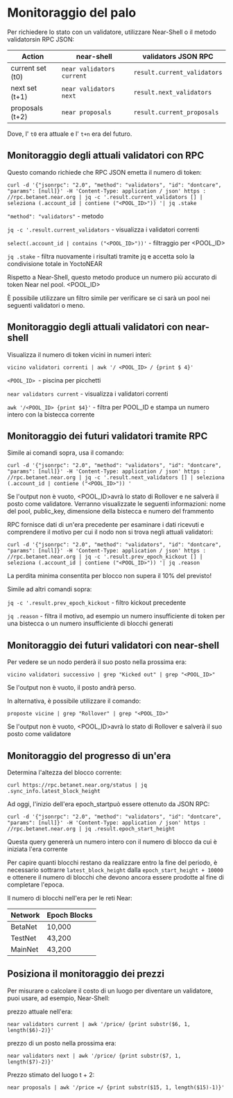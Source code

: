 # Monitoraggio del palo

Per richiedere lo stato con un validatore, utilizzare Near-Shell o il metodo validatorsin RPC JSON:

| Action | near-shell | validators JSON RPC |
| ------ | ---------- | -------- |
| current set (t0) | `near validators current` | `result.current_validators` |
| next set (t+1) | `near validators next` | `result.next_validators` |
| proposals (t+2) | `near proposals` | `result.current_proposals` |

Dove, l' `t0` era attuale e l' `t+n` era del futuro.

## Monitoraggio degli attuali validatori con RPC

Questo comando richiede che RPC JSON emetta il numero di token:

```
curl -d '{"jsonrpc": "2.0", "method": "validators", "id": "dontcare", "params": [null]}' -H 'Content-Type: application / json' https : //rpc.betanet.near.org | jq -c '.result.current_validators [] | seleziona (.account_id | contiene ("<POOL_ID>")) '| jq .stake
```

`"method": "validators"` - metodo

`jq -c '.result.current_validators` - visualizza i validatori correnti

`select(.account_id | contains ("<POOL_ID>"))'` - filtraggio per <POOL_ID>

`jq .stake` - filtra nuovamente i risultati tramite jq e accetta solo la condivisione totale in YoctoNEAR

Rispetto a Near-Shell, questo metodo produce un numero più accurato di token Near nel pool. <POOL_ID>

È possibile utilizzare un filtro simile per verificare se ci sarà un pool nei seguenti validatori o meno.


## Monitoraggio degli attuali validatori con near-shell

Visualizza il numero di token vicini in numeri interi:

```
vicino validatori correnti | awk '/ <POOL_ID> / {print $ 4}'
```

`<POOL_ID> `- piscina per picchetti

`near validators current` - visualizza i validatori correnti

`awk '/<POOL_ID> {print $4}'` - filtra per POOL_ID e stampa un numero intero con la bistecca corrente


## Monitoraggio dei futuri validatori tramite RPC

Simile ai comandi sopra, usa il comando:

```
curl -d '{"jsonrpc": "2.0", "method": "validators", "id": "dontcare", "params": [null]}' -H 'Content-Type: application / json' https : //rpc.betanet.near.org | jq -c '.result.next_validators [] | seleziona (.account_id | contiene ("<POOL_ID>")) '
```

Se l'output non è vuoto, <POOL_ID>avrà lo stato di Rollover e ne salverà il posto come validatore.
Verranno visualizzate le seguenti informazioni: nome del pool, public_key, dimensione della bistecca e numero del frammento

RPC fornisce dati di un'era precedente per esaminare i dati ricevuti e comprendere il motivo per cui il nodo non si trova negli attuali validatori:

```
curl -d '{"jsonrpc": "2.0", "method": "validators", "id": "dontcare", "params": [null]}' -H 'Content-Type: application / json' https : //rpc.betanet.near.org | jq -c '.result.prev_epoch_kickout [] | seleziona (.account_id | contiene ("<POOL_ID>")) '| jq .reason
```

La perdita minima consentita per blocco non supera il 10% del previsto!

Simile ad altri comandi sopra:

 `jq -c '.result.prev_epoch_kickout` - filtro kickout precedente
 
 `jq .reason` - filtra il motivo, ad esempio un numero insufficiente di token per una bistecca o un numero insufficiente di blocchi generati


## Monitoraggio dei futuri validatori con near-shell

Per vedere se un nodo perderà il suo posto nella prossima era:

```
vicino validatori successivo | grep "Kicked out" | grep "<POOL_ID>"
```

Se l'output non è vuoto, il posto andrà perso.

In alternativa, è possibile utilizzare il comando:

```
proposte vicine | grep "Rollover" | grep "<POOL_ID>"
```

Se l'output non è vuoto, <POOL_ID>avrà lo stato di Rollover e salverà il suo posto come validatore


## Monitoraggio del progresso di un'era

Determina l'altezza del blocco corrente:

```
curl https://rpc.betanet.near.org/status | jq .sync_info.latest_block_height
```

Ad oggi, l'inizio dell'era epoch_startpuò essere ottenuto da JSON RPC:

```
curl -d '{"jsonrpc": "2.0", "method": "validators", "id": "dontcare", "params": [null]}' -H 'Content-Type: application / json' https : //rpc.betanet.near.org | jq .result.epoch_start_height
```

Questa query genererà un numero intero con il numero di blocco da cui è iniziata l'era corrente

Per capire quanti blocchi restano da realizzare entro la fine del periodo, è necessario sottrarre `latest_block_height` dalla `epoch_start_height + 10000` e ottenere il numero di blocchi che devono ancora essere prodotte al fine di completare l'epoca.

Il numero di blocchi nell'era per le reti Near:

| Network | Epoch Blocks |
| ------- | ------ |
| BetaNet | 10,000 |
| TestNet | 43,200 |
| MainNet | 43,200 |

## Posiziona il monitoraggio dei prezzi

Per misurare o calcolare il costo di un luogo per diventare un validatore, puoi usare, ad esempio, Near-Shell:

prezzo attuale nell'era: 
```
near validators current | awk '/price/ {print substr($6, 1, length($6)-2)}'
```
prezzo di un posto nella prossima era: 
```
near validators next | awk '/price/ {print substr($7, 1, length($7)-2)}'
```
Prezzo stimato del luogo t + 2: 
```
near proposals | awk '/price =/ {print substr($15, 1, length($15)-1)}'
```
